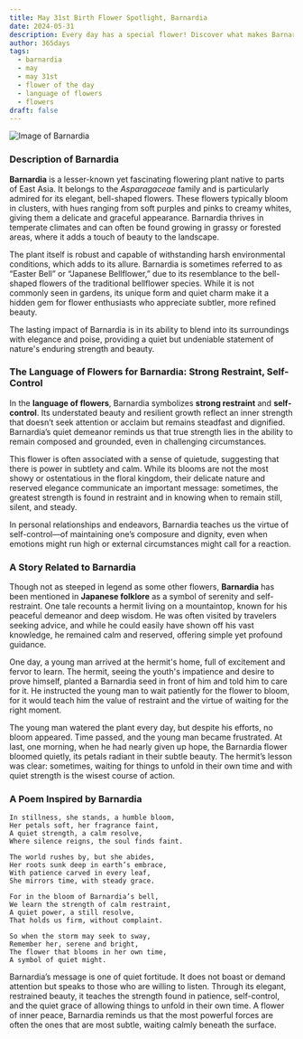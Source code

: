```yaml
---
title: May 31st Birth Flower Spotlight, Barnardia
date: 2024-05-31
description: Every day has a special flower! Discover what makes Barnardia unique as today’s birth flower and its symbolic meaning.
author: 365days
tags:
  - barnardia
  - may
  - may 31st
  - flower of the day
  - language of flowers
  - flowers
draft: false
---
```


![Image of Barnardia](https://cdn.pixabay.com/photo/2020/01/23/07/40/squill-4787085_640.jpg#center)


### Description of Barnardia

**Barnardia** is a lesser-known yet fascinating flowering plant native to parts of East Asia. It belongs to the _Asparagaceae_ family and is particularly admired for its elegant, bell-shaped flowers. These flowers typically bloom in clusters, with hues ranging from soft purples and pinks to creamy whites, giving them a delicate and graceful appearance. Barnardia thrives in temperate climates and can often be found growing in grassy or forested areas, where it adds a touch of beauty to the landscape.

The plant itself is robust and capable of withstanding harsh environmental conditions, which adds to its allure. Barnardia is sometimes referred to as “Easter Bell” or “Japanese Bellflower,” due to its resemblance to the bell-shaped flowers of the traditional bellflower species. While it is not commonly seen in gardens, its unique form and quiet charm make it a hidden gem for flower enthusiasts who appreciate subtler, more refined beauty.

The lasting impact of Barnardia is in its ability to blend into its surroundings with elegance and poise, providing a quiet but undeniable statement of nature's enduring strength and beauty.

### The Language of Flowers for Barnardia: Strong Restraint, Self-Control

In the **language of flowers**, Barnardia symbolizes **strong restraint** and **self-control**. Its understated beauty and resilient growth reflect an inner strength that doesn’t seek attention or acclaim but remains steadfast and dignified. Barnardia’s quiet demeanor reminds us that true strength lies in the ability to remain composed and grounded, even in challenging circumstances.

This flower is often associated with a sense of quietude, suggesting that there is power in subtlety and calm. While its blooms are not the most showy or ostentatious in the floral kingdom, their delicate nature and reserved elegance communicate an important message: sometimes, the greatest strength is found in restraint and in knowing when to remain still, silent, and steady.

In personal relationships and endeavors, Barnardia teaches us the virtue of self-control—of maintaining one’s composure and dignity, even when emotions might run high or external circumstances might call for a reaction.

### A Story Related to Barnardia

Though not as steeped in legend as some other flowers, **Barnardia** has been mentioned in **Japanese folklore** as a symbol of serenity and self-restraint. One tale recounts a hermit living on a mountaintop, known for his peaceful demeanor and deep wisdom. He was often visited by travelers seeking advice, and while he could easily have shown off his vast knowledge, he remained calm and reserved, offering simple yet profound guidance.

One day, a young man arrived at the hermit's home, full of excitement and fervor to learn. The hermit, seeing the youth's impatience and desire to prove himself, planted a Barnardia seed in front of him and told him to care for it. He instructed the young man to wait patiently for the flower to bloom, for it would teach him the value of restraint and the virtue of waiting for the right moment.

The young man watered the plant every day, but despite his efforts, no bloom appeared. Time passed, and the young man became frustrated. At last, one morning, when he had nearly given up hope, the Barnardia flower bloomed quietly, its petals radiant in their subtle beauty. The hermit’s lesson was clear: sometimes, waiting for things to unfold in their own time and with quiet strength is the wisest course of action.

### A Poem Inspired by Barnardia

```
In stillness, she stands, a humble bloom,  
Her petals soft, her fragrance faint,  
A quiet strength, a calm resolve,  
Where silence reigns, the soul finds faint.  

The world rushes by, but she abides,  
Her roots sunk deep in earth’s embrace,  
With patience carved in every leaf,  
She mirrors time, with steady grace.  

For in the bloom of Barnardia’s bell,  
We learn the strength of calm restraint,  
A quiet power, a still resolve,  
That holds us firm, without complaint.  

So when the storm may seek to sway,  
Remember her, serene and bright,  
The flower that blooms in her own time,  
A symbol of quiet might.  
```

Barnardia’s message is one of quiet fortitude. It does not boast or demand attention but speaks to those who are willing to listen. Through its elegant, restrained beauty, it teaches the strength found in patience, self-control, and the quiet grace of allowing things to unfold in their own time. A flower of inner peace, Barnardia reminds us that the most powerful forces are often the ones that are most subtle, waiting calmly beneath the surface.
